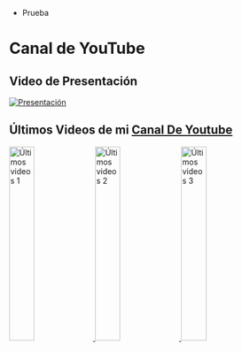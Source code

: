 - Prueba

<div class="Youtube-Content">
  
# Canal de YouTube

## Video de Presentación

[![Presentación](https://i.ytimg.com/vi/KYyHckyfm-8/hqdefault.jpg)](https://www.youtube.com/watch?v=KYyHckyfm-8)

## Últimos Videos de mi [Canal De Youtube](https://www.youtube.com/channel/UC3Dnra3CWle6GRayNRWiS1g)

<a href='https://www.youtube.com/watch?v=GGRGHGblSTA' target='_blank'>
  <img width='30%' src='https://i.ytimg.com/vi/GGRGHGblSTA/hqdefault.jpg' alt='Últimos videos 1' />
</a>
<a href='https://www.youtube.com/watch?v=VHCw4B_NZYg' target='_blank'>
  <img width='30%' src='https://i.ytimg.com/vi/VHCw4B_NZYg/hqdefault.jpg' alt='Últimos videos 2' />
</a>
<a href='https://www.youtube.com/watch?v=7lsu-rDdC2I' target='_blank'>
  <img width='30%' src='https://i.ytimg.com/vi/7lsu-rDdC2I/hqdefault.jpg' alt='Últimos videos 3' />
</a>
</div>